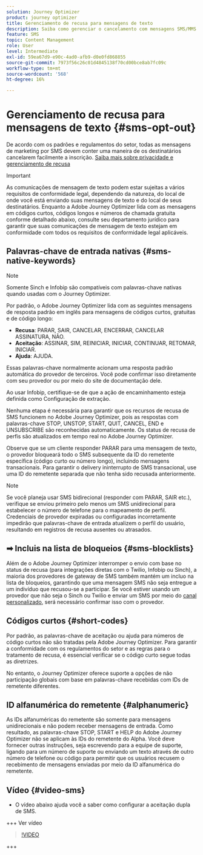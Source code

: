 ```yaml
---
solution: Journey Optimizer
product: journey optimizer
title: Gerenciamento de recusa para mensagens de texto
description: Saiba como gerenciar o cancelamento com mensagens SMS/MMS
feature: SMS
topic: Content Management
role: User
level: Intermediate
exl-id: 59ea67d9-e90c-4ad0-afb9-d0e0fd868855
source-git-commit: 7973f56c26c01d4845138f70cd00bce8ab7fc09c
workflow-type: tm+mt
source-wordcount: '568'
ht-degree: 16%

---
```


# Gerenciamento de recusa para mensagens de texto {#sms-opt-out}

De acordo com os padrões e regulamentos do setor, todas as mensagens de marketing por SMS devem conter uma maneira de os destinatários cancelarem facilmente a inscrição. [Saiba mais sobre privacidade e gerenciamento de recusa](../privacy/opt-out.md)

>[!IMPORTANT]
>
>As comunicações de mensagem de texto podem estar sujeitas a vários requisitos de conformidade legal, dependendo da natureza, do local de onde você está enviando suas mensagens de texto e do local de seus destinatários. Enquanto a Adobe Journey Optimizer lida com as mensagens em códigos curtos, códigos longos e números de chamada gratuita conforme detalhado abaixo, consulte seu departamento jurídico para garantir que suas comunicações de mensagem de texto estejam em conformidade com todos os requisitos de conformidade legal aplicáveis.
>

## Palavras-chave de entrada nativas {#sms-native-keywords}

>[!NOTE]
>
> Somente Sinch e Infobip são compatíveis com palavras-chave nativas quando usadas com o Journey Optimizer.

Por padrão, o Adobe Journey Optimizer lida com as seguintes mensagens de resposta padrão em inglês para mensagens de códigos curtos, gratuitas e de código longo:

* **Recusa**: PARAR, SAIR, CANCELAR, ENCERRAR, CANCELAR ASSINATURA, NÃO.
* **Aceitação**: ASSINAR, SIM, REINICIAR, INICIAR, CONTINUAR, RETOMAR, INICIAR.
* **Ajuda**: AJUDA.

Essas palavras-chave normalmente acionam uma resposta padrão automática do provedor de terceiros. Você pode confirmar isso diretamente com seu provedor ou por meio do site de documentação dele.

Ao usar Infobip, certifique-se de que a ação de encaminhamento esteja definida como Configuração de extração.

Nenhuma etapa é necessária para garantir que os recursos de recusa de SMS funcionem no Adobe Journey Optimizer, pois as respostas com palavras-chave STOP, UNSTOP, START, QUIT, CANCEL, END e UNSUBSCRIBE são reconhecidas automaticamente. Os status de recusa de perfis são atualizados em tempo real no Adobe Journey Optimizer.

Observe que se um cliente responder PARAR para uma mensagem de texto, o provedor bloqueará todo o SMS subsequente da ID do remetente específica (código curto ou número longo), incluindo mensagens transacionais. Para garantir o delivery ininterrupto de SMS transacional, use uma ID do remetente separada que não tenha sido recusada anteriormente.


>[!NOTE]
>
>Se você planeja usar SMS bidirecional (responder com PARAR, SAIR etc.), verifique se enviou primeiro pelo menos um SMS unidirecional para estabelecer o número de telefone para o mapeamento de perfil. Credenciais de provedor expiradas ou configuradas incorretamente impedirão que palavras-chave de entrada atualizem o perfil do usuário, resultando em registros de recusa ausentes ou atrasados.


## ➡ Incluis na lista de bloqueios {#sms-blocklists}

Além de o Adobe Journey Optimizer interromper o envio com base no status de recusa (para integrações diretas com o Twilio, Infobip ou Sinch), a maioria dos provedores de gateway de SMS também mantém um incluo na lista de bloqueios, garantindo que uma mensagem SMS não seja entregue a um indivíduo que recusou-se a participar. Se você estiver usando um provedor que não seja o Sinch ou Twilio e enviar um SMS por meio do [canal personalizado](../building-journeys/using-custom-actions.md), será necessário confirmar isso com o provedor.


## Códigos curtos {#short-codes}

Por padrão, as palavras-chave de aceitação ou ajuda para números de código curtos não são tratadas pela Adobe Journey Optimizer. Para garantir a conformidade com os regulamentos do setor e as regras para o tratamento de recusa, é essencial verificar se o código curto segue todas as diretrizes.

No entanto, o Journey Optimizer oferece suporte a opções de não participação globais com base em palavras-chave recebidas com IDs de remetente diferentes.

## ID alfanumérica do remetente {#alphanumeric}

As IDs alfanuméricas do remetente são somente para mensagens unidirecionais e não podem receber mensagens de entrada. Como resultado, as palavras-chave STOP, START e HELP do Adobe Journey Optimizer não se aplicam às IDs do remetente do Alpha. Você deve fornecer outras instruções, seja escrevendo para a equipe de suporte, ligando para um número de suporte ou enviando um texto através de outro número de telefone ou código para permitir que os usuários recusem o recebimento de mensagens enviadas por meio da ID alfanumérica do remetente.

## Vídeo {#video-sms}

* O vídeo abaixo ajuda você a saber como configurar a aceitação dupla de SMS.

+++ Ver vídeo

  >[!VIDEO](https://video.tv.adobe.com/v/3440282/?learn=on&captions=por_br)

+++
